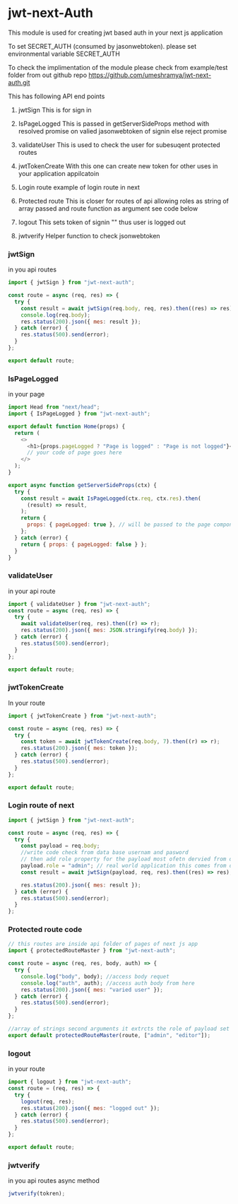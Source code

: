 # jwt-next-Auth

This module is used for creating jwt based auth in your next js application

To set SECRET_AUTH (consumed by jasonwebtoken). please set environmental variable SECRET_AUTH

To check the implimentation of the module please check from example/test folder from out github repo
https://github.com/umeshramya/jwt-next-auth.git

This has following API end points

1. jwtSign This is for sign in
2. IsPageLogged This is passed in getServerSideProps method with resolved promise on valied jasonwebtoken of signin else reject promise
3. validateUser This is used to check the user for subesuqent protected routes
4. jwtTokenCreate With this one can create new token for other uses in your application appilcatoin
5. Login route example of login route in next
6. Protected route This is closer for routes of api allowing roles as string of array passed and route function as argument see code below
7. logout This sets token of signin "" thus user is logged out

8. jwtverify Helper function to check jsonwebtoken

### jwtSign

in you api routes

```javascript
import { jwtSign } from "jwt-next-auth";

const route = async (req, res) => {
  try {
    const result = await jwtSign(req.body, req, res).then((res) => res);
    console.log(req.body);
    res.status(200).json({ mes: result });
  } catch (error) {
    res.status(500).send(error);
  }
};

export default route;
```

### IsPageLogged

in your page

```javascript
import Head from "next/head";
import { IsPageLogged } from "jwt-next-auth";

export default function Home(props) {
  return (
    <>
      <h1>{props.pageLogged ? "Page is logged" : "Page is not logged"}</h1>
      // your code of page goes here
    </>
  );
}

export async function getServerSideProps(ctx) {
  try {
    const result = await IsPageLogged(ctx.req, ctx.res).then(
      (result) => result,
    );
    return {
      props: { pageLogged: true }, // will be passed to the page component as props
    };
  } catch (error) {
    return { props: { pageLogged: false } };
  }
}
```

### validateUser

in your api route

```javascript
import { validateUser } from "jwt-next-auth";
const route = async (req, res) => {
  try {
    await validateUser(req, res).then((r) => r);
    res.status(200).json({ mes: JSON.stringify(req.body) });
  } catch (error) {
    res.status(500).send(error);
  }
};

export default route;
```

### jwtTokenCreate

In your route

```javascript
import { jwtTokenCreate } from "jwt-next-auth";

const route = async (req, res) => {
  try {
    const token = await jwtTokenCreate(req.body, 7).then((r) => r);
    res.status(200).json({ mes: token });
  } catch (error) {
    res.status(500).send(error);
  }
};

export default route;
```

### Login route of next

```javascript
import { jwtSign } from "jwt-next-auth";

const route = async (req, res) => {
  try {
    const payload = req.body;
    //write code check from data base usernam and pasword
    // then add role property for the payload most ofetn dervied from database
    payload.role = "admin"; // real world application this comes from database of users
    const result = await jwtSign(payload, req, res).then((res) => res);

    res.status(200).json({ mes: result });
  } catch (error) {
    res.status(500).send(error);
  }
};
```

### Protected route code

```javascript
// this routes are inside api folder of pages of next js app
import { protectedRouteMaster } from "jwt-next-auth";

const route = async (req, res, body, auth) => {
  try {
    console.log("body", body); //access body requet
    console.log("auth", auth); //access auth body from here
    res.status(200).json({ mes: "varied user" });
  } catch (error) {
    res.status(500).send(error);
  }
};

//array of strings second arguments it extrcts the role of payload set durring the login route see above
export default protectedRouteMaster(route, ["admin", "editor"]);
```

### logout

in your route

```javascript
import { logout } from "jwt-next-auth";
const route = (req, res) => {
  try {
    logout(req, res);
    res.status(200).json({ mes: "logged out" });
  } catch (error) {
    res.status(500).send(error);
  }
};

export default route;
```

### jwtverify

in you api routes
async method

```javascript
jwtverify(tokren);
```
